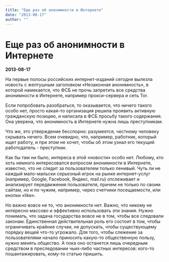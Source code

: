 ```yaml
---
title: "Еще раз об анонимности в Интернете"
date: "2013-08-17"
author: ""
---
```


# Еще раз об анонимности в Интернете

**2013-08-17** 

На первые полосы российских интернет-изданий сегодня вылезла новость с желтушным заголовком «Незаконная анонимность», в которой намекается, что ФСБ не прочь запретить все средства анонимности в Интернете, например прокси-сервера и сеть Tor.

Если попробовать разобраться, то оказывается, что ничего такого особо нет, просто какая-то организация решила проявить активную гражданскую позицию, и написала в ФСБ просьбу такого содержания. Она уверена, что анонимность в Интернете нужна лишь преступникам.

Что же, это утверждение бесспорно: разумеется, честному человеку скрывать нечего. Всем очевидно, что, например, работник, который ищет работу, и при этом не хочет, чтобы об этом узнал его текущий работодатель - преступник.

Как бы там ни было, интереса в этой «новости» особо нет. Любому, кто хоть немного интересовался вопросом анонимности в Интернете, известно, что не следит за пользователем только ленивый. Чуть ли не каждый мало-мальски серьезный игрок на рынке интернет-услуг (например, Google, Facebook, Яндекс, mail.ru) отслеживает и анализирует передвижения пользователя, причем не только по своим сайтам, но и по чужим, например, через счетчики посещаемости, или кнопки «like».

Но важно вовсе не то, что анонимности нет. Важно, что никому не интересно массово и эффективно использовать эти знания. Нужно понимать, что задача государства вовсе не в том, чтобы все следовали законам. Единственная действительная роль его состоит в том, чтобы ограничивать крайние случаи, не допускать, чтобы существующему порядку вещей что-то угрожало. Для того, чтобы слежение за пользователями начало приносить какую-то общественную пользу, нужно менять общество. А пока оно останется лишь очередным средством в преследовании чьих-либо частных интересов: кого-то пошантажировать, кому-то статью пришить.